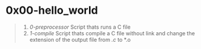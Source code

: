 # 0x00-hello_world

> 1. *0-preprocessor* Script thats runs a C file
> 2. *1-compile* Script thats compile a C file without link and change the extension of the output file from *.c* to *.o 
>
>
>



